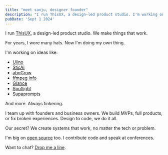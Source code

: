 ```yaml
---
title: "meet sanju, designer founder"
description: "I run ThisUX, a design-led product studio. I'm working on ideas like sticai.com, abogrow.com, uiino.com, supaprompts.com, ffmpeg.info, and more. Always tinkering."
pubDate: 'Sept 1 2024'
---
```


I run [ThisUX](https://thisux.com), a design-led product studio. We make things that work.

For years, I wore many hats. Now I'm doing my own thing.

I'm working on ideas like:

- [Uiino](https://uiino.com) 
- [SticAi](https://sticai.com) 
- [aboGrow](https://abogrow.com) 
- [ffmpeg info](https://ffmpeg.info)
- [Glance](https://glance.sticai.com)
- [Spotlight](https://spotlight.thisux.com)
- [Supaprompts](https://supaprompts.com)


And more. Always tinkering.

I team up with founders and business owners. We build MVPs, full products, or fix broken experiences. Design to code, we do it all.

Our secret? We create systems that work, no matter the tech or problem.

I'm big on [open source](https://github.com/spikeysanju) too. I contribute code and speak at conferences.

Want to chat? [Drop me a line](mailto:work@sanju.sh).
